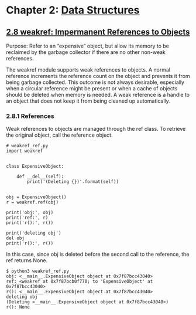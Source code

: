 # Chapter 2: [Data Structures](https://pymotw.com/3/data_structures.html)

## [2.8 weakref: Impermanent References to Objects](https://pymotw.com/3/weakref/index.html)


Purpose:	Refer to an “expensive” object, but allow its memory to be reclaimed by the garbage collector if there are no other non-weak references.

The weakref module supports weak references to objects. A normal reference increments the reference count on the object and prevents it from being garbage collected. This outcome is not always desirable, especially when a circular reference might be present or when a cache of objects should be deleted when memory is needed. A weak reference is a handle to an object that does not keep it from being cleaned up automatically.

### 2.8.1 References

Weak references to objects are managed through the ref class. To retrieve the original object, call the reference object.

```
# weakref_ref.py
import weakref


class ExpensiveObject:

    def __del__(self):
        print('(Deleting {})'.format(self))


obj = ExpensiveObject()
r = weakref.ref(obj)

print('obj:', obj)
print('ref:', r)
print('r():', r())

print('deleting obj')
del obj
print('r():', r())
```

In this case, since obj is deleted before the second call to the reference, the ref returns None.

```
$ python3 weakref_ref.py
obj: <__main__.ExpensiveObject object at 0x7f87bcc43040>
ref: <weakref at 0x7f87bcb0f770; to 'ExpensiveObject' at 0x7f87bcc43040>
r(): <__main__.ExpensiveObject object at 0x7f87bcc43040>
deleting obj
(Deleting <__main__.ExpensiveObject object at 0x7f87bcc43040>)
r(): None
```